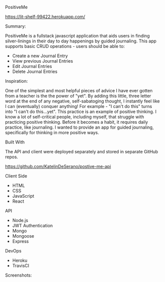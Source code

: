 PositiveMe

https://lit-shelf-99422.herokuapp.com/

Summary:
 
PositiveMe is a fullstack javascript application that aids users in finding silver-linings in their day to day happenings by guided journaling. This app supports basic CRUD operations - users should be able to: 

  * Create a new Journal Entry
  * View previous Journal Entries
  * Edit Journal Entries
  * Delete Journal Entries
  
  
  Inspiration: 
  
  One of the simplest and most helpful pieces of advice I have ever gotten from a teacher is the the power of "yet".  By adding this little, three letter word at the end of any negative, self-sabatoging thought,  I instantly feel like I can (eventually) conquer anything!  For example - "I can't do this" turns into "I can't do this...yet".  This practice is an example of positive thinking.  I know a lot of self-critical people, including myself, that struggle with practicing positive thinking.  Before it becomes a habit,  it requires daily practice, like journaling.  I wanted to provide an app for guided journaling,  specifically for thinking in more positive ways. 
  
  Built With
  
The API and client were deployed separately and stored in separate GitHub repos.

https://github.com/KatelinDeSerano/postive-me-api

Client Side

- HTML
- CSS
- JavaScript
- React

API

- Node.js
- JWT Authentication
- Mongo
- Mongoose 
- Express

DevOps

- Heroku
- TravisCI


Screenshots: 




